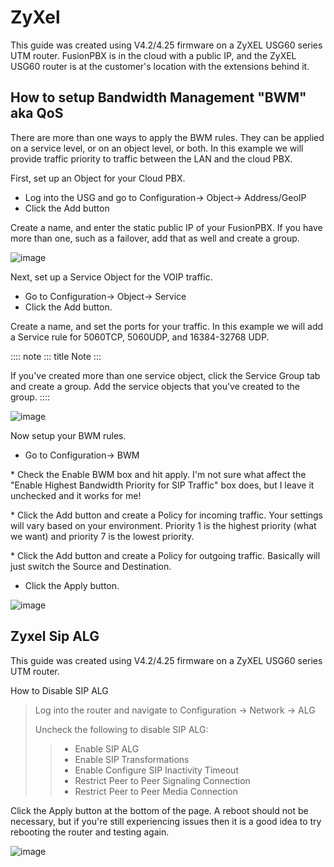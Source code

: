 # ZyXel

This guide was created using V4.2/4.25 firmware on a ZyXEL USG60 series
UTM router. FusionPBX is in the cloud with a public IP, and the ZyXEL
USG60 router is at the customer's location with the extensions behind
it.

## How to setup Bandwidth Management "BWM" aka QoS

There are more than one ways to apply the BWM rules. They can be applied
on a service level, or on an object level, or both. In this example we
will provide traffic priority to traffic between the LAN and the cloud
PBX.

First, set up an Object for your Cloud PBX.

-   Log into the USG and go to Configuration-\> Object-\> Address/GeoIP
-   Click the Add button

Create a name, and enter the static public IP of your FusionPBX. If you
have more than one, such as a failover, add that as well and create a
group.

![image](../../_static/images/firewall/fusionpbx_zyxel_usg60_object_address.png)

Next, set up a Service Object for the VOIP traffic.

-   Go to Configuration-\> Object-\> Service
-   Click the Add button.

Create a name, and set the ports for your traffic. In this example we
will add a Service rule for 5060TCP, 5060UDP, and 16384-32768 UDP.

:::: note
::: title
Note
:::

If you've created more than one service object, click the Service Group
tab and create a group. Add the service objects that you've created to
the group.
::::

![image](../../_static/images/firewall/fusionpbx_zyxel_usg60_object_service.png)

Now setup your BWM rules.

-   Go to Configuration-\> BWM

\* Check the Enable BWM box and hit apply. I'm not sure what affect the
"Enable Highest Bandwidth Priority for SIP Traffic" box does, but I
leave it unchecked and it works for me!

\* Click the Add button and create a Policy for incoming traffic. Your
settings will vary based on your environment. Priority 1 is the highest
priority (what we want) and priority 7 is the lowest priority.

\* Click the Add button and create a Policy for outgoing traffic.
Basically will just switch the Source and Destination.

-   Click the Apply button.

![image](../../_static/images/firewall/fusionpbx_zyxel_usg60_bwm_.png)

## Zyxel Sip ALG

This guide was created using V4.2/4.25 firmware on a ZyXEL USG60 series
UTM router.

How to Disable SIP ALG

> Log into the router and navigate to Configuration -\> Network -\> ALG
>
> Uncheck the following to disable SIP ALG:
>
> > -   Enable SIP ALG
> > -   Enable SIP Transformations
> > -   Enable Configure SIP Inactivity Timeout
> > -   Restrict Peer to Peer Signaling Connection
> > -   Restrict Peer to Peer Media Connection

Click the Apply button at the bottom of the page. A reboot should not be
necessary, but if you're still experiencing issues then it is a good
idea to try rebooting the router and testing again.

![image](../../_static/images/firewall/fusionpbx_zyxel_usg60.png)
